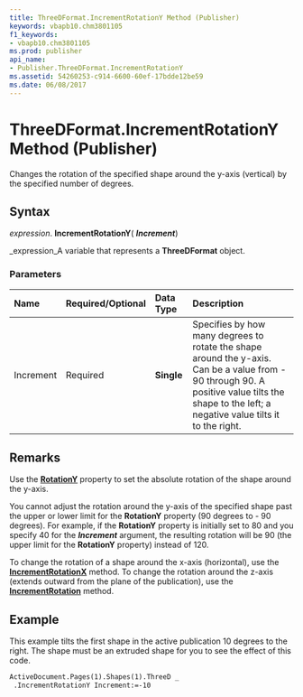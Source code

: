 ```yaml
---
title: ThreeDFormat.IncrementRotationY Method (Publisher)
keywords: vbapb10.chm3801105
f1_keywords:
- vbapb10.chm3801105
ms.prod: publisher
api_name:
- Publisher.ThreeDFormat.IncrementRotationY
ms.assetid: 54260253-c914-6600-60ef-17bdde12be59
ms.date: 06/08/2017
---
```



# ThreeDFormat.IncrementRotationY Method (Publisher)

Changes the rotation of the specified shape around the y-axis (vertical) by the specified number of degrees.


## Syntax

 _expression_. **IncrementRotationY**( **_Increment_**)

 _expression_A variable that represents a  **ThreeDFormat** object.


### Parameters



|**Name**|**Required/Optional**|**Data Type**|**Description**|
|:-----|:-----|:-----|:-----|
|Increment|Required| **Single**|Specifies by how many degrees to rotate the shape around the y-axis. Can be a value from - 90 through 90. A positive value tilts the shape to the left; a negative value tilts it to the right.|

## Remarks

Use the  **[RotationY](Publisher.ThreeDFormat.RotationY.md)** property to set the absolute rotation of the shape around the y-axis.

You cannot adjust the rotation around the y-axis of the specified shape past the upper or lower limit for the  **RotationY** property (90 degrees to - 90 degrees). For example, if the **RotationY** property is initially set to 80 and you specify 40 for the **_Increment_** argument, the resulting rotation will be 90 (the upper limit for the **RotationY** property) instead of 120.

To change the rotation of a shape around the x-axis (horizontal), use the  **[IncrementRotationX](Publisher.ThreeDFormat.IncrementRotationX.md)** method. To change the rotation around the z-axis (extends outward from the plane of the publication), use the  **[IncrementRotation](Publisher.Shape.IncrementRotation.md)** method.


## Example

This example tilts the first shape in the active publication 10 degrees to the right. The shape must be an extruded shape for you to see the effect of this code.


```vb
ActiveDocument.Pages(1).Shapes(1).ThreeD _ 
 .IncrementRotationY Increment:=-10
```


